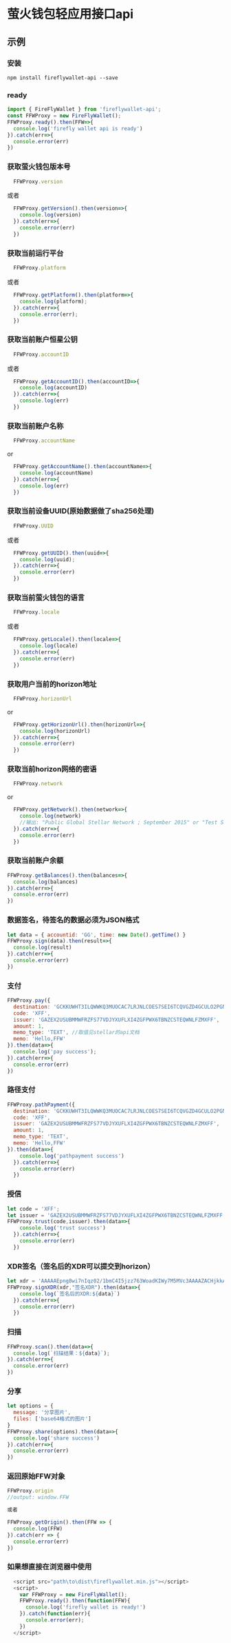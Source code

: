 # 萤火钱包轻应用接口api


## 示例

### 安装
``` 
npm install fireflywallet-api --save
```

### ready

``` javascript
import { FireFlyWallet } from 'fireflywallet-api';
const FFWProxy = new FireFlyWallet();
FFWProxy.ready().then(FFW=>{
  console.log('firefly wallet api is ready')
}).catch(err=>{
  console.error(err)
})
```

### 获取萤火钱包版本号
``` javascript
  FFWProxy.version
```
或者
``` javascript
  FFWProxy.getVersion().then(version=>{
    console.log(version)
  }).catch(err=>{
    console.error(err)
  })
```

### 获取当前运行平台
``` javascript
  FFWProxy.platform
```
或者
``` javascript
  FFWProxy.getPlatform().then(platform=>{
    console.log(platform);
  }).catch(err=>{
    console.error(err);
  })
```

### 获取当前账户恒星公钥
``` javascript
  FFWProxy.accountID
```
或者
``` javascript
  FFWProxy.getAccountID().then(accountID=>{
    console.log(accountID)
  }).catch(err=>{
    console.log(err)
  })
```

### 获取当前账户名称
```javascript
  FFWProxy.accountName
```
or
``` javascript
  FFWProxy.getAccountName().then(accountName=>{
    console.log(accountName)
  }).catch(err=>{
    console.log(err)
  })
```

### 获取当前设备UUID(原始数据做了sha256处理)
``` javascript
  FFWProxy.UUID
```
或者
``` javascript
  FFWProxy.getUUID().then(uuid=>{
    console.log(uuid);
  }).catch(err=>{
    console.error(err)
  })
```

### 获取当前萤火钱包的语言
``` javascript
  FFWProxy.locale
```
或者
``` javascript
  FFWProxy.getLocale().then(locale=>{
    console.log(locale)
  }).catch(err=>{
    console.error(err)
  })
```

### 获取用户当前的horizon地址
``` javascript
  FFWProxy.horizonUrl
```
or
``` javascript
  FFWProxy.getHorizonUrl().then(horizonUrl=>{
    console.log(horizonUrl)
  }).catch(err=>{
    console.error(err)
  })
```

### 获取当前horizon网络的密语
``` javascript
  FFWProxy.network
```
or
``` javascript
  FFWProxy.getNetwork().then(network=>{
    console.log(network)
    //输出: "Public Global Stellar Network ; September 2015" or "Test SDF Network ; September 2015"
  }).catch(err=>{
    console.error(err)
  })
```


### 获取当前账户余额
``` javascript
FFWProxy.getBalances().then(balances=>{
  console.log(balances)
}).catch(err=>{
  console.error(err)
})
```

### 数据签名，待签名的数据必须为JSON格式
``` javascript
let data = { accountid: 'GG', time: new Date().getTime() }
FFWProxy.sign(data).then(result=>{
  console.log(result)
}).catch(err=>{
  console.error(err)
})
```

### 支付
``` javascript
FFWProxy.pay({
  destination: 'GCKKUWHT3ILQWWKQ3MUOCAC7LRJNLCOES7SEI6TCQVGZD4GCULO2PGNU', 
  code: 'XFF', 
  issuer: 'GAZEX2USUBMMWFRZFS77VDJYXUFLXI4ZGFPWX6TBNZCSTEQWNLFZMXFF', 
  amount: 1, 
  memo_type: 'TEXT', //取值见stellar的api文档
  memo: 'Hello,FFW'
}).then(data=>{
  console.log('pay success');
}).catch(err=>{
  console.error(err)
})
```

### 路径支付
``` javascript
FFWProxy.pathPayment({
  destination: 'GCKKUWHT3ILQWWKQ3MUOCAC7LRJNLCOES7SEI6TCQVGZD4GCULO2PGNU', 
  code: 'XFF', 
  issuer: 'GAZEX2USUBMMWFRZFS77VDJYXUFLXI4ZGFPWX6TBNZCSTEQWNLFZMXFF', 
  amount: 1, 
  memo_type: 'TEXT', 
  memo: 'Hello,FFW'
}).then(data=>{
    console.log('pathpayment success')
  }).catch(err=>{
    console.error(err)
  })
```

### 授信
``` javascript
let code = 'XFF';
let issuer = 'GAZEX2USUBMMWFRZFS77VDJYXUFLXI4ZGFPWX6TBNZCSTEQWNLFZMXFF';
FFWProxy.trust(code,issuer).then(data=>{
    console.log('trust success')
  }).catch(err=>{
    console.error(err)
  })
```

### XDR签名（签名后的XDR可以提交到horizon）
``` javascript
let xdr = 'AAAAAEpng8wi7nIqz02/1bmC4I5jzz763WoadKIWy7M5MVc3AAAAZACHjkkAAAABAAAAAAAAAAAAAAABAAAAAAAAAAoAAAALaG9tZV9kb21haW4AAAAAAQAAABBodHRwOi8vZmNoYWluLmlvAAAAAAAAAAA='
FFWProxy.signXDR(xdr,"签名XDR").then(data=>{
    console.log(`签名后的XDR:${data}`)
  }).catch(err=>{
    console.error(err)
  })
```

### 扫描
``` javascript
FFWProxy.scan().then(data=>{
  console.log(`扫描结果：${data}`);
}).catch(err=>{
  console.error(err)
})
```

### 分享
``` javascript
let options = {
  message: '分享图片',
  files: ['base64格式的图片']
}
FFWProxy.share(options).then(data=>{
  console.log('share success')
}).catch(err=>{
  console.error(err)
})
```

### 返回原始FFW对象
``` javascript
FFWProxy.origin
//output: window.FFW

或者

FFWProxy.getOrigin().then(FFW => {
  console.log(FFW)
}).catch(err => {
  console.error(err)
})
```

### 如果想直接在浏览器中使用
``` javascript
  <script src="path\to\dist\fireflywallet.min.js"></script>
  <script>
    var FFWProxy = new FireFlyWallet();
    FFWProxy.ready().then(function(FFW){
      console.log('firefly wallet is ready!')
    }).catch(function(err){
      console.error(err);
    })
  </script>
```
